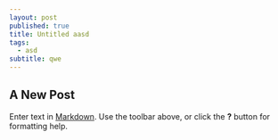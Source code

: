 ```yaml
---
layout: post
published: true
title: Untitled aasd
tags: 
  - asd
subtitle: qwe
---
```


## A New Post

Enter text in [Markdown](http://daringfireball.net/projects/markdown/). Use the toolbar above, or click the **?** button for formatting help.
